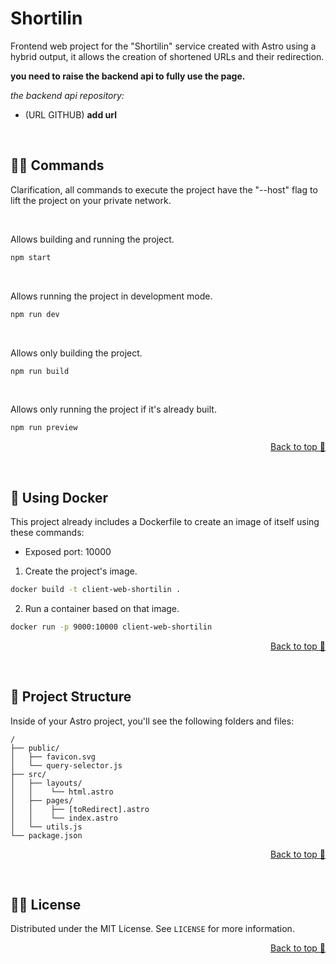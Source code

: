 # Shortilin

Frontend web project for the "Shortilin" service created with Astro using a hybrid output, it allows the creation of shortened URLs and their redirection.

__you need to raise the backend api to fully use the page.__

_the backend api repository:_
* (URL GITHUB) **add url**

<br>

## 👩‍💻 Commands

Clarification, all commands to execute the project have the "--host" flag to lift the project on your private network.

<br>

Allows building and running the project.
```sh
npm start
```

<br>

Allows running the project in development mode.
```sh
npm run dev
```

<br>

Allows only building the project.
```sh
npm run build
```

<br>

Allows only running the project if it's already built.
```sh
npm run preview
```

<p align="right"><a href="#top">Back to top 🔼</a></p>
<br>

## 🐳 Using Docker

This project already includes a Dockerfile to create an image of itself using these commands:

- Exposed port: 10000

1. Create the project's image.

```sh
docker build -t client-web-shortilin .
```

2. Run a container based on that image.

```sh
docker run -p 9000:10000 client-web-shortilin
```

<p align="right"><a href="#top">Back to top 🔼</a></p>
<br>

## 🚀 Project Structure

Inside of your Astro project, you'll see the following folders and files:

```
/
├── public/
│   ├── favicon.svg
│   └── query-selector.js
├── src/
│   ├── layouts/
│   │    └── html.astro
│   ├── pages/
│   │    ├── [toRedirect].astro
│   │    └── index.astro
│   └── utils.js
└── package.json
```

<p align="right"><a href="#top">Back to top 🔼</a></p>
<br>

## 👨‍⚖️ License

Distributed under the MIT License. See `LICENSE` for more information.

<p align="right"><a href="#top">Back to top 🔼</a></p>